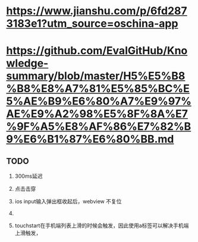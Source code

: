 # https://www.jianshu.com/p/6fd2873183e1?utm_source=oschina-app
# https://github.com/EvalGitHub/Knowledge-summary/blob/master/H5%E5%B8%B8%E8%A7%81%E5%85%BC%E5%AE%B9%E6%80%A7%E9%97%AE%E9%A2%98%E5%8F%8A%E7%9F%A5%E8%AF%86%E7%82%B9%E6%B1%87%E6%80%BB.md

## TODO
1. 300ms延迟
2. 点击击穿
3. ios input输入弹出框收起后，webview 不复位
4. 

1. touchstart在手机端列表上滑的时候会触发，因此使用a标签可以解决手机端上滑触发，
